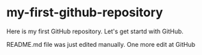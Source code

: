 # my-first-github-repository
Here is my first GitHub repository. Let's get startd with GitHub.

README.md file was just edited manually. One more edit at GitHub

